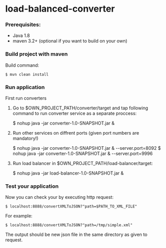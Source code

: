 # load-balanced-converter

### Prerequisites:
* Java 1.8
* maven 3.2+ (optional if you want to build on your own)

### Build project with maven
Build command:

    $ mvn clean install
    
### Run application
First run converters
1. Go to $OWN_PROJECT_PATH/converter/target and tap following command to run converter service as a separate proccess:

    $ nohup java -jar converter-1.0-SNAPSHOT.jar &
    
2. Run other services on diffrent ports (given port numbers are mandatory!)

    $ nohup java -jar converter-1.0-SNAPSHOT.jar & --server.port=8092
    $ nohup java -jar converter-1.0-SNAPSHOT.jar & --server.port=9996
    
3. Run load balancer in $OWN_PROJECT_PATH/load-balancer/target:

    $ nohup java -jar load-balancer-1.0-SNAPSHOT.jar &
   
### Test your application
Now you can check your by executing http request:

    $ localhost:8888/convertXMLToJSON?"path=$PATH_TO_XML_FILE"
    
For example:

    $ localhost:8888/convertXMLToJSON?"path=/tmp/simple.xml"
    
The output should be new json file in the same directory as given to request.


